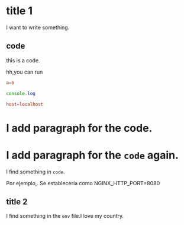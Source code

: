 # title 1

I want to write something.

## code


this is a code.

hh,you can run

```conf
a=b
```

```js
console.log
```

```conf
host=localhost
```

# I add paragraph for the code.

# I add paragraph for the `code` again.

I find something in `code`.

Por ejemplo,. Se establecería como NGINX_HTTP_PORT=8080

## title 2

I find something in the `env` file.I love my country.
